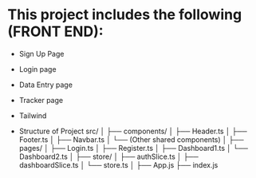 # This project includes the following (FRONT END):

- Sign Up Page
- Login page
- Data Entry page
- Tracker page
- Tailwind

- Structure of Project
  src/
  │
  ├── components/
  │ ├── Header.ts
  │ ├── Footer.ts
  │ ├── Navbar.ts
  │ └── (Other shared components)
  │
  ├── pages/
  │ ├── Login.ts
  │ ├── Register.ts
  │ ├── Dashboard1.ts
  │ └── Dashboard2.ts
  │
  ├── store/
  │ ├── authSlice.ts
  │ ├── dashboardSlice.ts
  │ └── store.ts
  │
  ├── App.js
  ├── index.js
